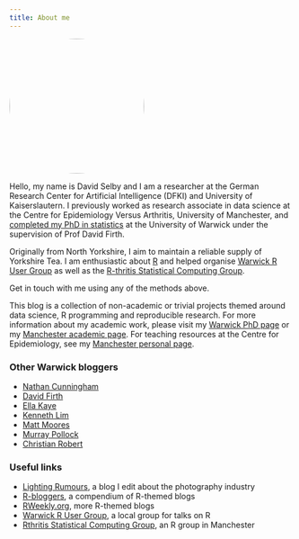 ```yaml
---
title: About me
---
```


<img src="/img/david.jpg" style="border-radius: 50%; width: 15rem;" />

Hello, my name is David Selby and I am a researcher at the German Research Center for Artificial Intelligence (DFKI) and University of Kaiserslautern. I previously worked as research associate in data science at the Centre for Epidemiology Versus Arthritis, University of Manchester, and [completed my PhD in statistics](http://webcat.warwick.ac.uk/record=b3690782) at the University of Warwick under the supervision of Prof David Firth.

Originally from North Yorkshire, I aim to maintain a reliable supply of Yorkshire Tea.
I am enthusiastic about [R](https://www.r-project.org/) and helped organise [Warwick R User Group](http://warwick.ac.uk/wrug) as well as the [R-thritis Statistical Computing Group](https://personalpages.manchester.ac.uk/staff/david.selby/rthritis.html).

<p style="text-align: center;">
<a href='mailto:selby@informatik.uni-kl.de' title="E-mail me">
  <span class="fa-stack fa-lg">
  <i class="fa fa-circle fa-stack-2x"></i>
  <i class="fa fa-envelope fa-stack-1x fa-inverse"></i>
  </span>
</a>
<a href="https://www.facebook.com/selbosh" title="Facebook">
  <span class="fa-stack fa-lg">
  <i class="fa fa-circle fa-stack-2x"></i>
  <i class="fa fa-facebook fa-stack-1x fa-inverse"></i>
  </span>
</a>
<a href="https://github.com/Selbosh" title="GitHub">
  <span class="fa-stack fa-lg">
  <i class="fa fa-circle fa-stack-2x"></i>
  <i class="fa fa-github fa-stack-1x fa-inverse"></i>
  </span>
</a>
<a href="https://linkedin.com/in/daselby" title="LinkedIn">
  <span class="fa-stack fa-lg">
  <i class="fa fa-circle fa-stack-2x"></i>
  <i class="fa fa-linkedin fa-stack-1x fa-inverse"></i>
  </span>
</a>
<a href="https://twitter.com/TeaStats" title="Twitter">
  <span class="fa-stack fa-lg">
  <i class="fa fa-circle fa-stack-2x"></i>
  <i class="fa fa-twitter fa-stack-1x fa-inverse"></i>
  </span>
</a>
<a href="https://vis.social/@TeaStats" title="Mastodon">
  <span class="fa-stack fa-lg">
  <i class="fa fa-circle fa-stack-2x"></i>
  <i class="fa fa-brands fa-mastodon fa-stack-1x fa-inverse"></i>
  </span>
</a>
<a href="https://www.research.manchester.ac.uk/portal/en/researchers/david-selby(3ea65643-2b3b-48ed-ad3c-8fa73fe36e0d).html" title="Academic page">
  <span class="fa-stack fa-lg">
  <i class="fa fa-circle fa-stack-2x"></i>
  <i class="fa fa-graduation-cap fa-stack-1x fa-inverse"></i>
  </span>
</a>
</p>

Get in touch with me using any of the methods above.

This blog is a collection of non-academic or trivial projects themed around data science, R programming and reproducible research.
For more information about my academic work, please visit my [Warwick PhD page](http://warwick.ac.uk/dselby) or my [Manchester academic page](https://www.research.manchester.ac.uk/portal/en/researchers/david-selby(3ea65643-2b3b-48ed-ad3c-8fa73fe36e0d).html).
For teaching resources at the Centre for Epidemiology, see my [Manchester personal page](https://personalpages.manchester.ac.uk/staff/david.selby/index.html).

### Other Warwick bloggers

- [Nathan Cunningham](http://www.nathancunn.com/)
- [David Firth](https://statgeek.net/)
- [Ella Kaye](http://ellakaye.rbind.io/)
- [Kenneth Lim](http://numbers.sg/)
- [Matt Moores](https://mattstats.wordpress.com/)
- [Murray Pollock](http://www.iitypeii.com/)
- [Christian Robert](https://xianblog.wordpress.com/)

### Useful links

- [Lighting Rumours](https://www.lightingrumours.com), a blog I edit about the photography industry
- [R-bloggers](https://www.r-bloggers.com/), a compendium of R-themed blogs
- [RWeekly.org](https://rweekly.org), more R-themed blogs
- [Warwick R User Group](http://warwick.ac.uk/wrug), a local group for talks on R
- [Rthritis Statistical Computing Group](https://personalpages.manchester.ac.uk/staff/david.selby/rthritis.html), an R group in Manchester

